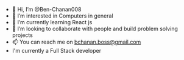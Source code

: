 - 👋 Hi, I’m @Ben-Chanan008
- 👀 I’m interested in Computers in general
- 🌱 I’m currently learning React js
- 💞️ I’m looking to collaborate with people and build problem solving projects
- 📫 You can reach me on bchanan.boss@gmail.com
- I'm currently a Full Stack developer

<!---
Ben-Chanan008/Ben-Chanan008 is a ✨ special ✨ repository because its `README.md` (this file) appears on your GitHub profile.
You can click the Preview link to take a look at your changes.
--->
